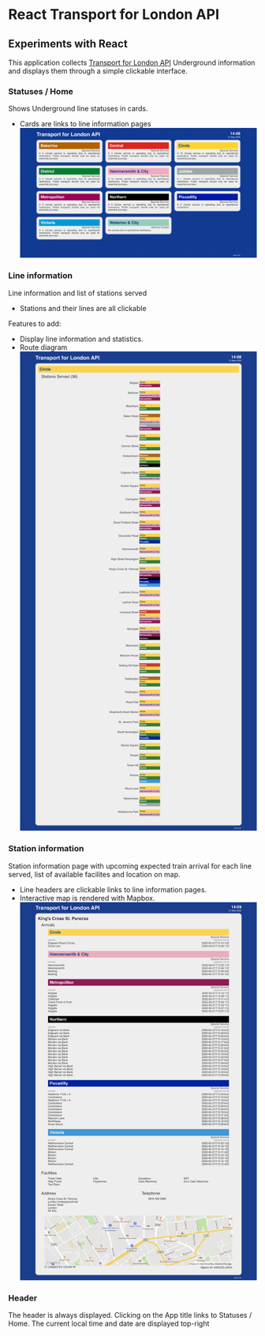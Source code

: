 # React Transport for London API
## Experiments with React

This application collects [Transport for London API](https://api.tfl.gov.uk/) Underground information and displays them through a simple clickable interface.


### Statuses / Home 
Shows Underground line statuses in cards.
 - Cards are links to line information pages
![Screen shot](/screenshots/screenshot-status.jpg)

### Line information
Line information and list of stations served
 - Stations and their lines are all clickable

Features to add:
 - Display line information and statistics.
 - Route diagram
![Screen shot](/screenshots/screenshot-line.jpg)

### Station information
Station information page with upcoming expected train arrival for each line served, list of available facilites and location on map.
 - Line headers are clickable links to line information pages.
 - Interactive map is rendered with Mapbox.
![Screen shot](/screenshots/screenshot-station.jpg)

### Header
The header is always displayed. Clicking on the App title links to Statuses / Home.
The current local time and date are displayed top-right